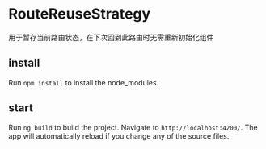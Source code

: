 # RouteReuseStrategy
用于暂存当前路由状态，在下次回到此路由时无需重新初始化组件

## install

Run `npm install` to install the node_modules. 

## start

Run `ng build` to build the project. Navigate to `http://localhost:4200/`. The app will automatically reload if you change any of the source files.
